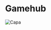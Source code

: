 # Gamehub

![Capa](https://github.com/Sans-arch/gamehub-frontend/assets/69471715/d9daee1d-2408-4ab2-b97d-34d693ca6a63)
